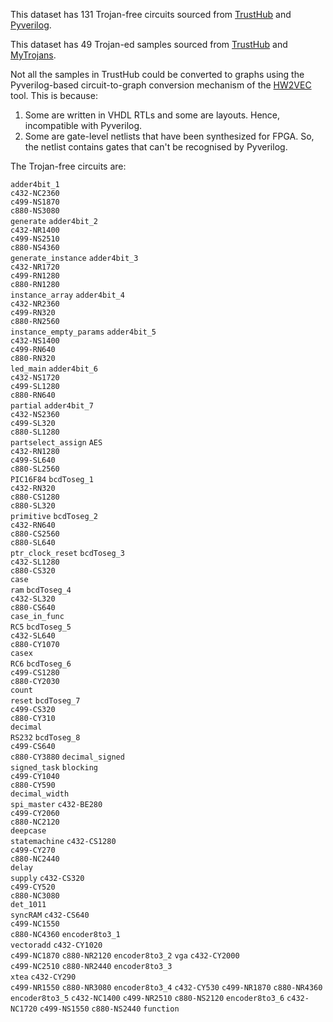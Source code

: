 This dataset has 131 Trojan-free circuits sourced from [TrustHub](https://trust-hub.org/#/benchmarks/chip-level-trojan)  and [Pyverilog](https://github.com/PyHDI/Pyverilog). 

This dataset has 49 Trojan-ed samples sourced from [TrustHub](https://trust-hub.org/#/benchmarks/chip-level-trojan) and [MyTrojans](https://github.com/sumandeb003/Ariane_Trojans_for_Pyverilog).

Not all the samples in TrustHub could be converted to graphs using the Pyverilog-based circuit-to-graph conversion mechanism of the [HW2VEC](https://github.com/AICPS/hw2vec) tool. This is because:

1. Some are written in VHDL RTLs and some are layouts. Hence, incompatible with Pyverilog.
2. Some are gate-level netlists that have been synthesized for FPGA. So, the netlist contains gates that can't be recognised by Pyverilog.


The Trojan-free circuits are:

`adder4bit_1`  
`c432-NC2360`  
`c499-NS1870`  
`c880-NS3080`     
`generate`
`adder4bit_2`  
`c432-NR1400`  
`c499-NS2510`  
`c880-NS4360`     
`generate_instance`
`adder4bit_3`  
`c432-NR1720`  
`c499-RN1280`  
`c880-RN1280`     
`instance_array`
`adder4bit_4`  
`c432-NR2360`  
`c499-RN320`  
`c880-RN2560`     
`instance_empty_params`
`adder4bit_5`  
`c432-NS1400`  
`c499-RN640`  
`c880-RN320`      
`led_main`
`adder4bit_6`  
`c432-NS1720`  
`c499-SL1280`  
`c880-RN640`      
`partial`
`adder4bit_7`  
`c432-NS2360`  
`c499-SL320`   
`c880-SL1280`     
`partselect_assign`
`AES`          
`c432-RN1280`  
`c499-SL640`   
`c880-SL2560`     
`PIC16F84`
`bcdToseg_1`   
`c432-RN320`   
`c880-CS1280`  
`c880-SL320`      
`primitive`
`bcdToseg_2`   
`c432-RN640`   
`c880-CS2560`  
`c880-SL640`      
`ptr_clock_reset`
`bcdToseg_3`   
`c432-SL1280`  
`c880-CS320`   
`case`            
`ram`
`bcdToseg_4`   
`c432-SL320`   
`c880-CS640`   
`case_in_func`    
`RC5`
`bcdToseg_5`   
`c432-SL640`   
`c880-CY1070`  
`casex`           
`RC6`
`bcdToseg_6`   
`c499-CS1280`  
`c880-CY2030`  
`count`           
`reset`
`bcdToseg_7`   
`c499-CS320`   
`c880-CY310`   
`decimal`        
`RS232`
`bcdToseg_8`  
`c499-CS640`  
`c880-CY3880` 
`decimal_signed`  
`signed_task`
`blocking`     
`c499-CY1040`  
`c880-CY590`   
`decimal_width`   
`spi_master`
`c432-BE280`   
`c499-CY2060`  
`c880-NC2120`  
`deepcase`        
`statemachine`
`c432-CS1280`  
`c499-CY270`  
`c880-NC2440`  
`delay`          
`supply`
`c432-CS320`   
`c499-CY520`   
`c880-NC3080`  
`det_1011`        
`syncRAM`
`c432-CS640`   
`c499-NC1550`  
`c880-NC4360` 
`encoder8to3_1`  
`vectoradd`
`c432-CY1020`  
`c499-NC1870` 
`c880-NR2120`
`encoder8to3_2` 
`vga`
`c432-CY2000`  
`c499-NC2510` 
`c880-NR2440`
`encoder8to3_3`  
`xtea`
`c432-CY290`   
`c499-NR1550` 
`c880-NR3080` 
`encoder8to3_4`
`c432-CY530`
`c499-NR1870`
`c880-NR4360`
`encoder8to3_5`
`c432-NC1400`
`c499-NR2510`
`c880-NS2120`
`encoder8to3_6`
`c432-NC1720`
`c499-NS1550`
`c880-NS2440`
`function`
